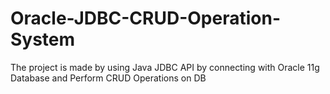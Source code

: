 # Oracle-JDBC-CRUD-Operation-System
The project is made by using Java JDBC API by connecting with Oracle 11g Database and Perform CRUD Operations on DB

